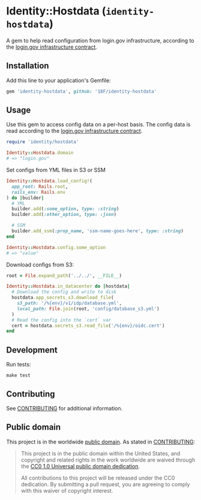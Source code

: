 # Identity::Hostdata (`identity-hostdata`)

A gem to help read configuration from login.gov infrastructure, according to the [login.gov infrastructure contract][contract].

## Installation

Add this line to your application's Gemfile:

```ruby
gem 'identity-hostdata', github: '18F/identity-hostdata'
```

## Usage

Use this gem to access config data on a per-host basis. The config data is read according to the [login.gov infrastructure contract][contract].

```ruby
require 'identity/hostdata'

Identity::Hostdata.domain
# => "login.gov"
```

Set configs from YML files in S3 or SSM

```ruby
Identity::Hostdata.load_config!(
  app_root: Rails.root,
  rails_env: Rails.env
) do |builder|
  # YML
  builder.add(:some_option, type: :string)
  builder.add(:other_option, type: :json)

  # SSM
  builder.add_ssm(:prop_name, 'ssm-name-goes-here', type: :string)
end

Identity::Hostdata.config.some_option
# => "value"
```

Download configs from S3:

```ruby
root = File.expand_path('../../', __FILE__)

Identity::Hostdata.in_datacenter do |hostdata|
  # Download the config and write to disk
  hostdata.app_secrets_s3.download_file(
    s3_path: '/%{env}/v1/idp/database.yml',
    local_path: File.join(root, 'config/database_s3.yml')
  )
  # Read the config into the `cert` var
  cert = hostdata.secrets_s3.read_file('/%{env}/oidc.cert')
end
```

[contract]: docs/contract.md

## Development

Run tests:

```
make test
```

## Contributing

See [CONTRIBUTING](CONTRIBUTING.md) for additional information.

## Public domain

This project is in the worldwide [public domain](LICENSE.md). As stated in [CONTRIBUTING](CONTRIBUTING.md):

> This project is in the public domain within the United States, and copyright and related rights in the work worldwide are waived through the [CC0 1.0 Universal public domain dedication](https://creativecommons.org/publicdomain/zero/1.0/).
>
> All contributions to this project will be released under the CC0 dedication. By submitting a pull request, you are agreeing to comply with this waiver of copyright interest.
